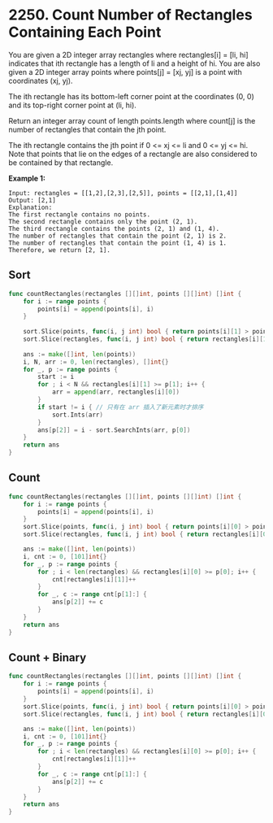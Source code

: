 # 2250. Count Number of Rectangles Containing Each Point
You are given a 2D integer array rectangles where rectangles[i] = [li, hi] indicates that ith rectangle has a length of li and a height of hi. You are also given a 2D integer array points where points[j] = [xj, yj] is a point with coordinates (xj, yj).

The ith rectangle has its bottom-left corner point at the coordinates (0, 0) and its top-right corner point at (li, hi).

Return an integer array count of length points.length where count[j] is the number of rectangles that contain the jth point.

The ith rectangle contains the jth point if 0 <= xj <= li and 0 <= yj <= hi. Note that points that lie on the edges of a rectangle are also considered to be contained by that rectangle.

 

**Example 1:**
```
Input: rectangles = [[1,2],[2,3],[2,5]], points = [[2,1],[1,4]]
Output: [2,1]
Explanation: 
The first rectangle contains no points.
The second rectangle contains only the point (2, 1).
The third rectangle contains the points (2, 1) and (1, 4).
The number of rectangles that contain the point (2, 1) is 2.
The number of rectangles that contain the point (1, 4) is 1.
Therefore, we return [2, 1].
```

## Sort
```go
func countRectangles(rectangles [][]int, points [][]int) []int {
    for i := range points {
		points[i] = append(points[i], i)
	}
	
    sort.Slice(points, func(i, j int) bool { return points[i][1] > points[j][1] })
    sort.Slice(rectangles, func(i, j int) bool { return rectangles[i][1] > rectangles[j][1] })
    
	ans := make([]int, len(points))
	i, N, arr := 0, len(rectangles), []int{}
	for _, p := range points {
		start := i
		for ; i < N && rectangles[i][1] >= p[1]; i++ {
			arr = append(arr, rectangles[i][0])
		}
		if start != i { // 只有在 arr 插入了新元素时才排序
			sort.Ints(arr)
		}
		ans[p[2]] = i - sort.SearchInts(arr, p[0])
	}
	return ans
}
```

## Count
```go
func countRectangles(rectangles [][]int, points [][]int) []int {
	for i := range points {
		points[i] = append(points[i], i)
	}
	sort.Slice(points, func(i, j int) bool { return points[i][0] > points[j][0] })
	sort.Slice(rectangles, func(i, j int) bool { return rectangles[i][0] > rectangles[j][0] })

	ans := make([]int, len(points))
	i, cnt := 0, [101]int{}
	for _, p := range points {
		for ; i < len(rectangles) && rectangles[i][0] >= p[0]; i++ {
			cnt[rectangles[i][1]]++
		}
		for _, c := range cnt[p[1]:] {
			ans[p[2]] += c
		}
	}
	return ans
}
```

## Count + Binary
```go
func countRectangles(rectangles [][]int, points [][]int) []int {
	for i := range points {
		points[i] = append(points[i], i)
	}
	sort.Slice(points, func(i, j int) bool { return points[i][0] > points[j][0] })
	sort.Slice(rectangles, func(i, j int) bool { return rectangles[i][0] > rectangles[j][0] })

	ans := make([]int, len(points))
	i, cnt := 0, [101]int{}
	for _, p := range points {
		for ; i < len(rectangles) && rectangles[i][0] >= p[0]; i++ {
			cnt[rectangles[i][1]]++
		}
		for _, c := range cnt[p[1]:] {
			ans[p[2]] += c
		}
	}
	return ans
}
```